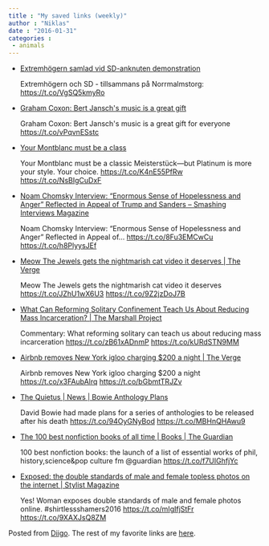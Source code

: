 ```yaml
---
title : "My saved links (weekly)"
author : "Niklas"
date : "2016-01-31"
categories : 
 - animals
---
```


- [Extremhögern samlad vid SD-anknuten demonstration](http://expo.se/2016/extremhogern-samlad-vid-sd-anknuten-demonstration_7018.html)
    
    Extremhögern och SD - tillsammans på Norrmalmstorg: https://t.co/VgSQ5kmyRo
    
- [Graham Coxon: Bert Jansch's music is a great gift](http://www.theguardian.com/music/musicblog/2016/jan/29/graham-coxon-bert-jansch-music-concerts-blur-celtic-connections-festival?CMP=twt_a-music_b-gdnmusic)
    
    Graham Coxon: Bert Jansch's music is a great gift for everyone https://t.co/vPqvnESstc
    
- [Your Montblanc must be a class](http://fph.me)
    
    Your Montblanc must be a classic Meisterstück—but Platinum is more your style. Your choice. https://t.co/K4nE55PfRw https://t.co/NsBIgCuDxF
    
- [Noam Chomsky Interview: “Enormous Sense of Hopelessness and Anger” Reflected in Appeal of Trump and Sanders – Smashing Interviews Magazine](http://smashinginterviews.com/interviews/newsmakers/noam-chomsky-interview-enormous-sense-of-hopelessness-and-anger-reflected-in-appeal-of-trump-and-sanders)
    
    Noam Chomsky Interview: “Enormous Sense of Hopelessness and Anger” Reflected in Appeal of… https://t.co/8Fu3EMCwCu https://t.co/h8PlyysJEf
    
- [Meow The Jewels gets the nightmarish cat video it deserves | The Verge](http://www.theverge.com/2016/1/27/10839730/meow-the-jewels-cyriak-music-video?utm_campaign=theverge&utm_content=chorus&utm_medium=social&utm_source=twitter)
    
    Meow The Jewels gets the nightmarish cat video it deserves https://t.co/JZhU1wX6U3 https://t.co/9Z2jzDoJ7B
    
- [What Can Reforming Solitary Confinement Teach Us About Reducing Mass Incarceration? | The Marshall Project](https://www.themarshallproject.org/2015/10/13/what-can-reforming-solitary-confinement-teach-us-about-reducing-mass-incarceration?utm_medium=social&utm_campaign=sprout&utm_source=facebook#.PaRwLKYmK)
    
    Commentary: What reforming solitary can teach us about reducing mass incarceration https://t.co/zB61xADnmP https://t.co/kURdSTN9MM
    
- [Airbnb removes New York igloo charging $200 a night | The Verge](http://www.theverge.com/2016/1/26/10832144/airbnb-new-york-igloo-removed-200-dollars-night?utm_campaign=theverge&utm_content=chorus&utm_medium=social&utm_source=twitter)
    
    Airbnb removes New York igloo charging $200 a night https://t.co/x3FAubAlrq https://t.co/bGbmtTRJZv
    
- [The Quietus | News | Bowie Anthology Plans](http://thequietus.com/articles/19599-bowie-anthology-plans)
    
    David Bowie had made plans for a series of anthologies to be released after his death https://t.co/94OyGNyBod https://t.co/MBHnQHAwu9
    
- [The 100 best nonfiction books of all time | Books | The Guardian](http://www.theguardian.com/books/2016/jan/25/100-best-nonfiction-series-robert-mccrum?CMP=share_btn_tw)
    
    100 best nonfiction books: the launch of a list of essential works of phil, history,science&pop culture fm @guardian https://t.co/f7UIGhfjYc
    
- [Exposed: the double standards of male and female topless photos on the internet | Stylist Magazine](http://www.stylist.co.uk/life/brilliant-tweets-flip-comments-to-reveal-hypocrisy-of-male-and-female-topless-photo-standards-on-the-internet)
    
    Yes! Woman exposes double standards of male and female photos online. #shirtlessshamers2016 https://t.co/mIgIfjStFr https://t.co/9XAXJsQ8ZM
    
    

Posted from [Diigo](https://www.diigo.com). The rest of my favorite links are [here](https://www.diigo.com/user/npivic).
